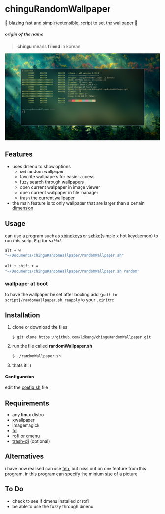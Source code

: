 # chinguRandomWallpaper

🤣 blazing fast and simple/extensible, script to set the wallpaper 🌄

##### origin of the name

> **chingu** means **friend** in korean

![spicyScreenshot](spicyScreenshot.png)

## Features
- uses dmenu to show options
   - set random wallpaper
   - favorite wallpapers for easier access
   - fuzy search through wallpapers
   - open current wallpaper in image viewer
   - open current wallpaper in file manager
   - trash the current wallpaper
- the main feature is to only wallpaper that are larger than a certain [dimension](https://github.com/Rdkang/chinguRandomWallpaper/blob/main/config.sh?#L6)


## Usage

can use a program such as [xbindkeys](https://wiki.archlinux.org/title/Xbindkeys) or [sxhkd](https://wiki.archlinux.org/title/Sxhkd)(simple x hot keydaemon) to run this script
E.g for *sxhkd*.

```bash
alt + w
"~/Documents/chinguRandomWallpaper/randomWallpaper.sh"

alt + shift + w
"~/Documents/chinguRandomWallpaper/randomWallpaper.sh random"
```

### wallpaper at boot

to have the wallpaper be set after booting add `{path to script}/randomWallpaper.sh reapply` to your `.xinitrc`

## Installation

1. clone or download the files

   `$ git clone https://github.com/Rdkang/chinguRandomWallpaper.git`

2. run the file called **randomWallpaper.sh**

   `$ ./randomWallpaper.sh`

3. thats it! :)

#### Configuration
edit the [config.sh](https://github.com/Rdkang/chinguRandomWallpaper/blob/main/config.sh) file


## Requirements

- any **linux** distro
- xwallpaper
- imagemagick
- [fd](https://github.com/sharkdp/fd)
- [rofi](https://wiki.archlinux.org/title/rofi) or [dmenu](https://wiki.archlinux.org/title/dmenu)
- [trash-cli](https://github.com/andreafrancia/trash-cli) (optional)

## Alternatives

i have now realised can use [feh](https://wiki.archlinux.org/title/Feh), but miss out on one feature from this program.
in this program can specify the minium size of a picture

## To Do

- check to see if dmenu installed or rofi
- be able to use the fuzzy through dmenu
